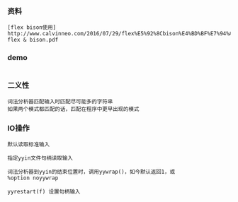 ### 资料
```
[flex bison使用] http://www.calvinneo.com/2016/07/29/flex%E5%92%8Cbison%E4%BD%BF%E7%94%A8/
flex & bison.pdf
```

### demo
```

```

### 二义性
```
词法分析器匹配输入时匹配尽可能多的字符串
如果两个模式都匹配的话，匹配在程序中更早出现的模式
```

### IO操作
```
默认读取标准输入

指定yyin文件句柄读取输入

词法分析器到yyin的结束位置时，调用yywrap()，如今默认返回1，或
%option noyywrap

yyrestart(f) 设置句柄输入

```